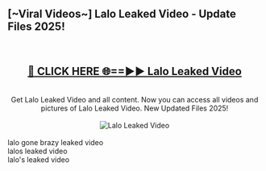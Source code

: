 <h2>[~Viral Videos~] Lalo Leaked Video - Update Files 2025!</h2>
<br>
<div align="center">
<h2><a href="https://betterlinks.top/A2PfLJ" rel="nofollow">🔴 CLICK HERE 🌐==►► Lalo Leaked Video</a></h2>
<br>
Get Lalo Leaked Video and all content. Now you can access all videos and pictures of Lalo Leaked Video. New Updated Files 2025!
<br>
<br>
<a href="https://betterlinks.top/A2PfLJ" rel="nofollow" data-target="animated-image.originalLink"><img src="https://i.ibb.co.com/WyWwxjT/player-gif2.gif" alt="Lalo Leaked Video" style="max-width: 100%; display: inline-block;" data-target="animated-image.originalImage"></a>
</div>
<br>
lalo gone brazy leaked video<br>
lalos leaked video<br>
lalo's leaked video